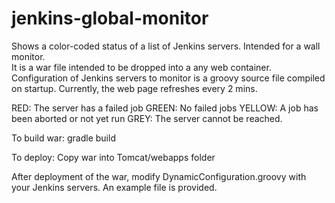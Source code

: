 jenkins-global-monitor
======================

Shows a color-coded status of a list of Jenkins servers.  Intended for a wall monitor.    
It is a war file intended to be dropped into a any web container.  Configuration of
Jenkins servers to monitor is a groovy source file compiled on startup.   Currently,
the web page refreshes every 2 mins.

RED: The server has a failed job
GREEN: No failed jobs
YELLOW: A job has been aborted or not yet run
GREY: The server cannot be reached.

To build war:
gradle build

To deploy:
Copy war into Tomcat/webapps folder

After deployment of the war, modify DynamicConfiguration.groovy with your Jenkins
servers.   An example file is provided.

 
